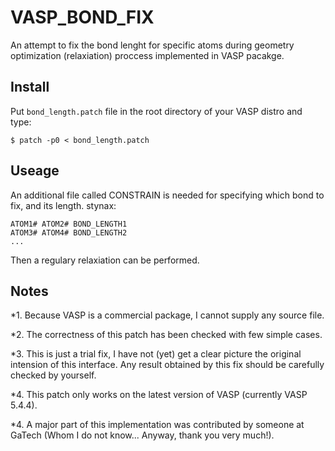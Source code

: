 # VASP_BOND_FIX
An attempt to fix the bond lenght for specific atoms during geometry optimization (relaxiation) proccess implemented in VASP pacakge.

## Install
Put `bond_length.patch` file in the root directory of your VASP distro and type:
```
$ patch -p0 < bond_length.patch
```

## Useage
An additional file called CONSTRAIN is needed for specifying which bond to fix, and its length.
stynax:
```
ATOM1# ATOM2# BOND_LENGTH1
ATOM3# ATOM4# BOND_LENGTH2
...
```
Then a regulary relaxiation can be performed.

## Notes

*1. Because VASP is a commercial package, I cannot supply any source file.

*2. The correctness of this patch has been checked with few simple cases.

*3. This is just a trial fix, I have not (yet) get a clear picture the original intension of this interface. Any result obtained by this fix should be carefully checked by yourself.

*4. This patch only works on the latest version of VASP (currently VASP 5.4.4).

*4. A major part of this implementation was contributed by someone at GaTech (Whom I do not know... Anyway, thank you very much!).
